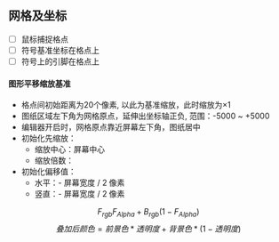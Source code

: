 
## 网格及坐标  

- [ ] 鼠标捕捉格点  
- [ ] 符号基准坐标在格点上  
- [ ] 符号上的引脚在格点上  

#### 图形平移缩放基准
- 格点间初始距离为20个像素, 以此为基准缩放，此时缩放为$\times1$
- 图纸区域左下角为网格原点，延伸出坐标轴正负, 范围：-5000 ~ +5000
- 编辑器开启时，网格原点靠近屏幕左下角，图纸居中
- 初始化先缩放：
    - 缩放中心：屏幕中心
    - 缩放倍数：
- 初始化偏移值：
    - 水平：- 屏幕宽度 / 2 像素
    - 竖直：- 屏幕宽度 / 2 像素





















































































$$F_{rgb}F_{Alpha} + B_{rgb}(1 - F_{Alpha})$$
$$叠加后颜色 = 前景色 * 透明度 + 背景色 * (1-透明度)$$




































